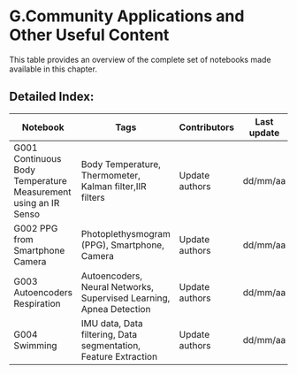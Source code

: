 # G.Community Applications and Other Useful Content 
 This table provides an overview of the complete set of notebooks made available in this chapter. 

 ## Detailed Index:  
Notebook | Tags | Contributors | Last update | Open Notebook 
--- | --- | --- | --- | --- 
G001 Continuous Body Temperature  Measurement   using an IR Senso | Body Temperature, Thermometer, Kalman filter,IIR filters| Update authors| dd/mm/aa| [![Open In Colab](https://colab.research.google.com/assets/colab-badge.svg)](https://githubtocolab.com/scientisst/notebooks/blob/master/G.Community%20Applications%20and%20Other%20Useful%20Content/G001%20Continuous%20Body%20Temperature%20%20Measurement%20%20%20using%20an%20IR%20Senso/G001%20Continuous%20Body%20Temperature%20%20Measurement%20%20%20using%20an%20IR%20Senso.ipynb) 
G002 PPG from Smartphone Camera | Photoplethysmogram (PPG), Smartphone, Camera| Update authors| dd/mm/aa| [![Open In Colab](https://colab.research.google.com/assets/colab-badge.svg)](https://githubtocolab.com/scientisst/notebooks/blob/master/G.Community%20Applications%20and%20Other%20Useful%20Content/G002%20PPG%20from%20Smartphone%20Camera/G002%20PPG%20from%20Smartphone%20Camera.ipynb) 
G003 Autoencoders Respiration | Autoencoders, Neural Networks, Supervised Learning, Apnea Detection| Update authors| dd/mm/aa| [![Open In Colab](https://colab.research.google.com/assets/colab-badge.svg)](https://githubtocolab.com/scientisst/notebooks/blob/master/G.Community%20Applications%20and%20Other%20Useful%20Content/G003%20Autoencoders%20Respiration/G003%20Autoencoders%20Respiration.ipynb) 
G004 Swimming | IMU data, Data filtering, Data segmentation, Feature Extraction| Update authors| dd/mm/aa| [![Open In Colab](https://colab.research.google.com/assets/colab-badge.svg)](https://githubtocolab.com/scientisst/notebooks/blob/master/G.Community%20Applications%20and%20Other%20Useful%20Content/G004%20Swimming/G004%20Swimming.ipynb) 
